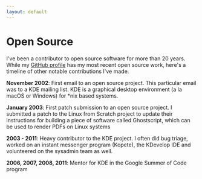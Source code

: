 ```yaml
---
layout: default
---
```


# Open Source

I've been a contributor to open source software for more than 20 years. While
my [GitHub profile](https://github.com/mattr-) has my most recent open source
work, here's a timeline of other notable contributions I've made.

**November 2002**: First email to an open source project. This particular
email was to a KDE mailing list. KDE is a graphical desktop environment (a la
macOS or Windows) for *nix based systems.

**January 2003**: First patch submission to an open source project. I
submitted a patch to the Linux from Scratch project to update their
instructions for building a piece of software called Ghostscript, which can be
used to render PDFs on Linux systems

**2003 - 2011**: Heavy contributor to the KDE project. I often did bug triage,
worked on an instant messenger program (Kopete), the KDevelop IDE and
volunteered on the sysadmin team as well.

**2006, 2007, 2008, 2011**: Mentor for KDE in the Google Summer of Code program
